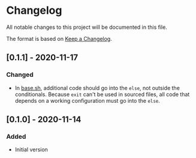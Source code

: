 # Changelog
All notable changes to this project will be documented in this file.

The format is based on [Keep a Changelog](https://keepachangelog.com/en/1.0.0/).

## [0.1.1] - 2020-11-17
### Changed
- In [base.sh], additional code should go into the `else`, not outside the conditionals. Because `exit` can't be used in sourced files, all code that depends on a working configuration must go into the `else`.

## [0.1.0] - 2020-11-14
### Added
- Initial version

[base.sh]: base.sh
